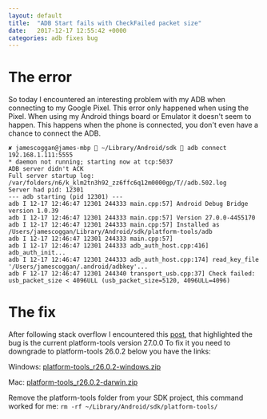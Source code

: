 ```yaml
---
layout: default
title:  "ADB Start fails with CheckFailed packet size"
date:   2017-12-17 12:55:42 +0000
categories: adb fixes bug
---
```


# The error
So today I encountered an interesting problem with my ADB when connecting to my Google Pixel.
This error only happened when using the Pixel. When using my Android things board or Emulator it doesn't seem to happen.
This happens when the phone is connected, you don't even have a chance to connect the ADB.

```
✘ jamescoggan@james-mbp  ~/Library/Android/sdk  adb connect 192.168.1.111:5555
* daemon not running; starting now at tcp:5037
ADB server didn't ACK
Full server startup log: /var/folders/n6/k_klm2tn3h92_zz6ffc6q12m0000gp/T//adb.502.log
Server had pid: 12301
--- adb starting (pid 12301) ---
adb I 12-17 12:46:47 12301 244333 main.cpp:57] Android Debug Bridge version 1.0.39
adb I 12-17 12:46:47 12301 244333 main.cpp:57] Version 27.0.0-4455170
adb I 12-17 12:46:47 12301 244333 main.cpp:57] Installed as /Users/jamescoggan/Library/Android/sdk/platform-tools/adb
adb I 12-17 12:46:47 12301 244333 main.cpp:57]
adb I 12-17 12:46:47 12301 244333 adb_auth_host.cpp:416] adb_auth_init...
adb I 12-17 12:46:47 12301 244333 adb_auth_host.cpp:174] read_key_file '/Users/jamescoggan/.android/adbkey'...
adb F 12-17 12:46:47 12301 244340 transport_usb.cpp:37] Check failed: usb_packet_size < 4096ULL (usb_packet_size=5120, 4096ULL=4096)
```

# The fix
After following stack overflow I encountered this [post](https://stackoverflow.com/questions/47665475/android-studio-adb-start-server-fails-adbkey-check-fails), that highlighted the bug is the current platform-tools version 27.0.0
To fix it you need to downgrade to platform-tools 26.0.2 below you have the links:

Windows: [platform-tools_r26.0.2-windows.zip](https://dl.google.com/android/repository/platform-tools_r26.0.2-windows.zip)

Mac: [platform-tools_r26.0.2-darwin.zip](https://dl.google.com/android/repository/platform-tools_r26.0.2-darwin.zip)

Remove the platform-tools folder from your SDK project, this command worked for me:
`rm -rf ~/Library/Android/sdk/platform-tools/`

